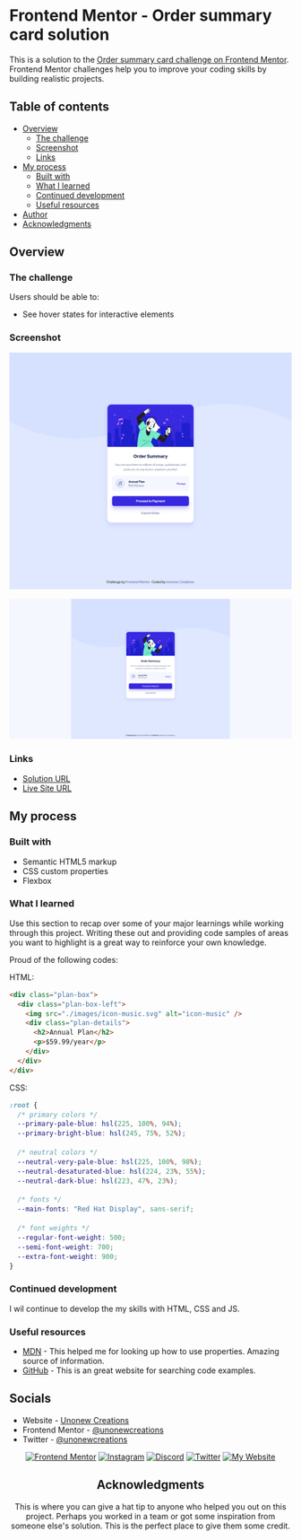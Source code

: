 # Frontend Mentor - Order summary card solution

This is a solution to the [Order summary card challenge on Frontend Mentor](https://www.frontendmentor.io/challenges/order-summary-component-QlPmajDUj). Frontend Mentor challenges help you to improve your coding skills by building realistic projects.

## Table of contents

- [Overview](#overview)
  - [The challenge](#the-challenge)
  - [Screenshot](#screenshot)
  - [Links](#links)
- [My process](#my-process)
  - [Built with](#built-with)
  - [What I learned](#what-i-learned)
  - [Continued development](#continued-development)
  - [Useful resources](#useful-resources)
- [Author](#author)
- [Acknowledgments](#acknowledgments)

## Overview

### The challenge

Users should be able to:

- See hover states for interactive elements

### Screenshot

![](./images/screenshot-desktop.png)

![](./images/screenshot-mobile.png)

### Links

- [Solution URL](https://github.com/unonewcreations/summary-card-component)
- [Live Site URL](https://unonewcreations.github.io/summary-card-component/)

## My process

### Built with

- Semantic HTML5 markup
- CSS custom properties
- Flexbox

### What I learned

Use this section to recap over some of your major learnings while working through this project. Writing these out and providing code samples of areas you want to highlight is a great way to reinforce your own knowledge.

Proud of the following codes:

HTML:

```html
<div class="plan-box">
  <div class="plan-box-left">
    <img src="./images/icon-music.svg" alt="icon-music" />
    <div class="plan-details">
      <h2>Annual Plan</h2>
      <p>$59.99/year</p>
    </div>
  </div>
</div>
```

CSS:

```css
:root {
  /* primary colors */
  --primary-pale-blue: hsl(225, 100%, 94%);
  --primary-bright-blue: hsl(245, 75%, 52%);

  /* neutral colors */
  --neutral-very-pale-blue: hsl(225, 100%, 98%);
  --neutral-desaturated-blue: hsl(224, 23%, 55%);
  --neutral-dark-blue: hsl(223, 47%, 23%);

  /* fonts */
  --main-fonts: "Red Hat Display", sans-serif;

  /* font weights */
  --regular-font-weight: 500;
  --semi-font-weight: 700;
  --extra-font-weight: 900;
}
```

### Continued development

I wil continue to develop the my skills with HTML, CSS and JS.

### Useful resources

- [MDN](https://www.mdn.com) - This helped me for looking up how to use properties. Amazing source of information.
- [GitHub](https://www.github.com) - This is an great website for searching code examples.

## Socials

- Website - [Unonew Creations](https://www.unonew.com)
- Frontend Mentor - [@unonewcreations](https://www.frontendmentor.io/profile/unonewcreations)
- Twitter - [@unonewcreations](https://www.twitter.com/unonewcreations)

<div id="top"></div>
<div align="center">

<a href="https://www.frontendmentor.io/profile/unonewcreations"><img src="https://img.shields.io/badge/-Frontend%20Mentor-brightgreen?style=for-the-badge" alt="Frontend Mentor" /></a>
<a href="https://www.instagram.com/unonewcreations/"><img src="https://img.shields.io/badge/Instagram-E4405F?style=for-the-badge&logo=instagram&logoColor=white" alt="Instagram" /></a>
<a href="https://www.discord.com/users/739993828915675176/"><img src="https://img.shields.io/badge/Discord-7289DA?style=for-the-badge&logo=discord&logoColor=white" alt="Discord" /></a>
<a href="https://twitter.com/unonewcreations"><img src="https://img.shields.io/badge/Twitter-1DA1F2?style=for-the-badge&logo=twitter&logoColor=white" alt="Twitter" /></a>
<a href="https://www.unonew.com"><img src="https://img.shields.io/badge/-My%20Website-blueviolet?style=for-the-badge" alt="My Website" /></a>

## Acknowledgments

This is where you can give a hat tip to anyone who helped you out on this project. Perhaps you worked in a team or got some inspiration from someone else's solution. This is the perfect place to give them some credit.
